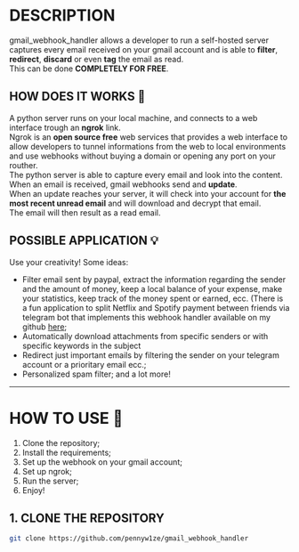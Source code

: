# **DESCRIPTION**
gmail_webhook_handler allows a developer to run a self-hosted server captures every email received on your gmail account and is able to **filter**, **redirect**, **discard** or even **tag** the email as read.  
This can be done **COMPLETELY FOR FREE**.  

## **HOW DOES IT WORKS** 🤌
A python server runs on your local machine, and connects to a web interface trough an **ngrok** link.  
Ngrok is an **open source free** web services that provides a web interface to allow developers to tunnel informations from the web to local environments and use webhooks without buying a domain or opening any port on your routher.  
The python server is able to capture every email and look into the content.  
When an email is received, gmail webhooks send and **update**.  
When an update reaches your server, it will check into your account for **the most recent unread email** and will download and decrypt that email.  
The email will then result as a read email.  

## **POSSIBLE APPLICATION** 💡
Use your creativity!
Some ideas:
- Filter email sent by paypal, extract the information regarding the sender and the amount of money, keep a local balance of your expense, make your statistics, keep track of the money spent or earned, ecc. (There is a fun application to split Netflix and Spotify payment between friends via telegram bot that implements this webhook handler available on my github [here](https://github.com/pennyw1ze/paypal_splitter);
- Automatically download attachments from specific senders or with specific keywords in the subject
- Redirect just important emails by filtering the sender on your telegram account or a prioritary email ecc.;
- Personalized spam filter;
and a lot more!

---

# **HOW TO USE** 🚀
1. Clone the repository;
2. Install the requirements;
3. Set up the webhook on your gmail account;
4. Set up ngrok;
5. Run the server;
6. Enjoy!

## 1. **CLONE THE REPOSITORY**
```bash
git clone https://github.com/pennyw1ze/gmail_webhook_handler
```